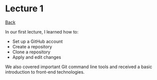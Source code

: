 # Lecture 1

[Back](../README.md)

In our first lecture, I learned how to:

- Set up a GitHub account
- Create a repository
- Clone a repository
- Apply and edit changes

We also covered important Git command line tools and received a basic introduction to front-end technologies.
